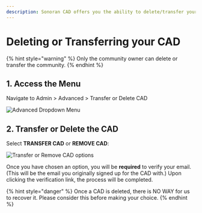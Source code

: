 ```yaml
---
description: Sonoran CAD offers you the ability to delete/transfer your current CAD.
---
```


# Deleting or Transferring your CAD

{% hint style="warning" %}
Only the community owner can delete or transfer the community.
{% endhint %}

## 1. Access the Menu

Navigate to  Admin > Advanced > Transfer or Delete CAD

![Advanced Dropdown Menu](<../../.gitbook/assets/3 (1) (1) (1) (1).png>)

## &#x20; 2. Transfer or Delete the CAD                  &#x20;

Select **TRANSFER CAD** or **REMOVE CAD**:

![Transfer or Remove CAD options](<../../.gitbook/assets/4 (2) (1) (1).png>)

Once you have chosen an option, you will be **required** to verify your email. (This will be the email you originally signed up for the CAD with.) Upon clicking the verification link, the process will be completed.

{% hint style="danger" %}
Once a CAD is deleted, there is NO WAY for us to recover it. Please consider this before making your choice.
{% endhint %}
